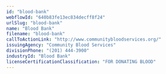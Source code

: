 ```yaml
---
id: "blood-bank"
webflowId: "640b83fe13ec834decff8f24"
urlSlug: "blood-bank"
name: "Blood Bank"
filename: "blood-bank"
callToActionLink: "http://www.communitybloodservices.org/"
issuingAgency: "Community Blood Services"
divisionPhone: "(201) 444-3900"
industryId: "Blood Bank"
licenseCertificationClassification: "FOR DONATING BLOOD"
---
```

